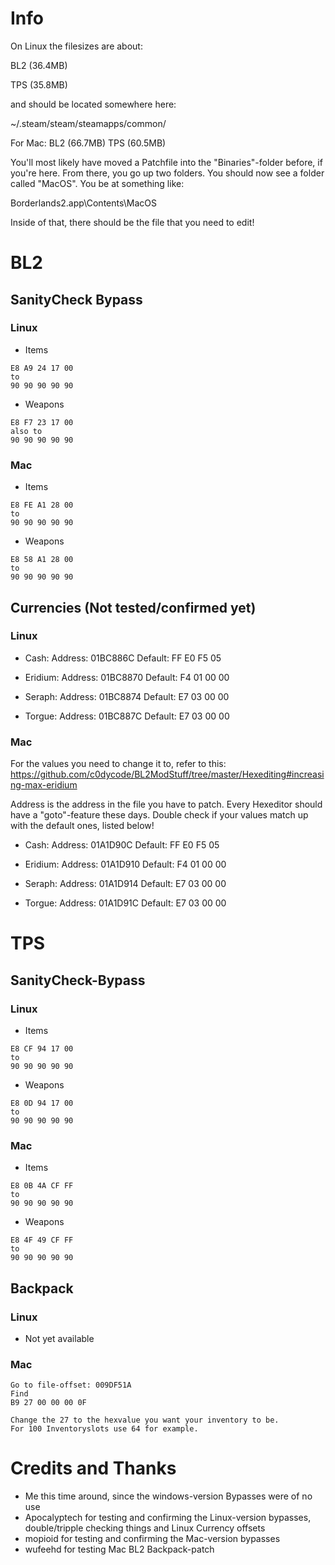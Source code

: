 # Info
On Linux the filesizes are about:

BL2 (36.4MB)

TPS (35.8MB)

and should be located somewhere here:

~/.steam/steam/steamapps/common/

For Mac:
BL2 (66.7MB)
TPS (60.5MB)

You'll most likely have moved a Patchfile into the "Binaries"-folder before, if you're here.
From there, you go up two folders. You should now see a folder called "MacOS". 
You be at something like:

Borderlands2.app\Contents\MacOS

Inside of that, there should be the file that you need to edit!


# BL2
## SanityCheck Bypass
### Linux
- Items
```
E8 A9 24 17 00
to
90 90 90 90 90
```

- Weapons
```
E8 F7 23 17 00
also to
90 90 90 90 90
```

### Mac
- Items
```
E8 FE A1 28 00
to
90 90 90 90 90
```

- Weapons
```
E8 58 A1 28 00
to
90 90 90 90 90
```
## Currencies (Not tested/confirmed yet)
### Linux
- Cash:
Address: 01BC886C
Default: FF E0 F5 05

- Eridium:
Address: 01BC8870
Default: F4 01 00 00

- Seraph:
Address: 01BC8874
Default: E7 03 00 00

- Torgue:
Address: 01BC887C
Default: E7 03 00 00

### Mac
For the values you need to change it to, refer to this:
https://github.com/c0dycode/BL2ModStuff/tree/master/Hexediting#increasing-max-eridium

Address is the address in the file you have to patch. Every Hexeditor should have a "goto"-feature these days.
Double check if your values match up with the default ones, listed below!

- Cash:
Address: 01A1D90C
Default: FF E0 F5 05

- Eridium:
Address: 01A1D910
Default: F4 01 00 00

- Seraph:
Address: 01A1D914
Default: E7 03 00 00

- Torgue:
Address: 01A1D91C
Default: E7 03 00 00

# TPS
## SanityCheck-Bypass
### Linux
- Items
```
E8 CF 94 17 00
to
90 90 90 90 90
```

- Weapons
```
E8 0D 94 17 00
to
90 90 90 90 90
```

### Mac
- Items
```
E8 0B 4A CF FF
to
90 90 90 90 90
```

- Weapons
```
E8 4F 49 CF FF
to
90 90 90 90 90
```

## Backpack
### Linux
- Not yet available

### Mac
```
Go to file-offset: 009DF51A
Find 
B9 27 00 00 00 0F

Change the 27 to the hexvalue you want your inventory to be.
For 100 Inventoryslots use 64 for example.
```

# Credits and Thanks
- Me this time around, since the windows-version Bypasses were of no use
- Apocalyptech for testing and confirming the Linux-version bypasses, double/tripple checking things and Linux Currency offsets
- mopioid for testing and confirming the Mac-version bypasses
- wufeehd for testing Mac BL2 Backpack-patch
